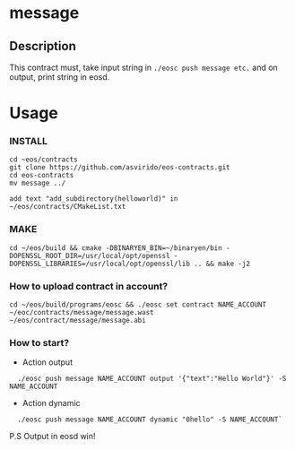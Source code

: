 # message

## Description

This contract must, take input string in `./eosc push message etc.` and on output, print string in eosd.


# Usage

### INSTALL 

```
cd ~eos/contracts
git clone https://github.com/asvirido/eos-contracts.git
cd eos-contracts
mv message ../

add text "add_subdirectory(helloworld)" in ~/eos/contracts/CMakeList.txt

```
### MAKE

`
cd ~/eos/build && cmake -DBINARYEN_BIN=~/binaryen/bin -DOPENSSL_ROOT_DIR=/usr/local/opt/openssl -DOPENSSL_LIBRARIES=/usr/local/opt/openssl/lib .. && make -j2
`
### How to upload contract in account?
`
cd ~/eos/build/programs/eosc && ./eosc set contract NAME_ACCOUNT ~/eoc/contracts/message/message.wast ~/eos/contract/message/message.abi
`
### How to start?
+ Action output

```
  ./eosc push message NAME_ACCOUNT output '{"text":"Hello World"}' -S NAME_ACCOUNT
```
+ Action dynamic
```
  ./eosc push message NAME_ACCOUNT dynamic "0hello" -S NAME_ACCOUNT`
```
P.S
Output in eosd win!
